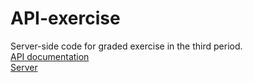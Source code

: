 # API-exercise
Server-side code for graded exercise in the third period.  
[API documentation](https://stoplight.io/p/docs/gh/namdotri/api-exercise?group=nam&utm_campaign=publish_dialog&utm_source=studio)  
[Server](http://18.195.169.254:3008)
